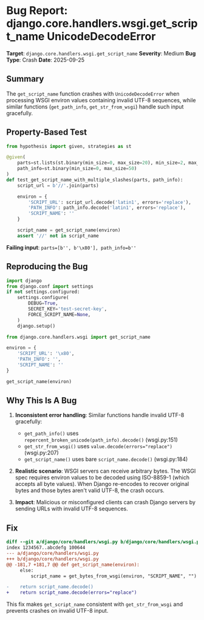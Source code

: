 # Bug Report: django.core.handlers.wsgi.get_script_name UnicodeDecodeError

**Target**: `django.core.handlers.wsgi.get_script_name`
**Severity**: Medium
**Bug Type**: Crash
**Date**: 2025-09-25

## Summary

The `get_script_name` function crashes with `UnicodeDecodeError` when processing WSGI environ values containing invalid UTF-8 sequences, while similar functions (`get_path_info`, `get_str_from_wsgi`) handle such input gracefully.

## Property-Based Test

```python
from hypothesis import given, strategies as st

@given(
    parts=st.lists(st.binary(min_size=0, max_size=20), min_size=2, max_size=5),
    path_info=st.binary(min_size=0, max_size=50)
)
def test_get_script_name_with_multiple_slashes(parts, path_info):
    script_url = b'//'.join(parts)

    environ = {
        'SCRIPT_URL': script_url.decode('latin1', errors='replace'),
        'PATH_INFO': path_info.decode('latin1', errors='replace'),
        'SCRIPT_NAME': ''
    }

    script_name = get_script_name(environ)
    assert '//' not in script_name
```

**Failing input**: `parts=[b'', b'\x80'], path_info=b''`

## Reproducing the Bug

```python
import django
from django.conf import settings
if not settings.configured:
    settings.configure(
        DEBUG=True,
        SECRET_KEY='test-secret-key',
        FORCE_SCRIPT_NAME=None,
    )
    django.setup()

from django.core.handlers.wsgi import get_script_name

environ = {
    'SCRIPT_URL': '\x80',
    'PATH_INFO': '',
    'SCRIPT_NAME': ''
}

get_script_name(environ)
```

## Why This Is A Bug

1. **Inconsistent error handling**: Similar functions handle invalid UTF-8 gracefully:
   - `get_path_info()` uses `repercent_broken_unicode(path_info).decode()` (wsgi.py:151)
   - `get_str_from_wsgi()` uses `value.decode(errors="replace")` (wsgi.py:207)
   - `get_script_name()` uses bare `script_name.decode()` (wsgi.py:184)

2. **Realistic scenario**: WSGI servers can receive arbitrary bytes. The WSGI spec requires environ values to be decoded using ISO-8859-1 (which accepts all byte values). When Django re-encodes to recover original bytes and those bytes aren't valid UTF-8, the crash occurs.

3. **Impact**: Malicious or misconfigured clients can crash Django servers by sending URLs with invalid UTF-8 sequences.

## Fix

```diff
diff --git a/django/core/handlers/wsgi.py b/django/core/handlers/wsgi.py
index 1234567..abcdefg 100644
--- a/django/core/handlers/wsgi.py
+++ b/django/core/handlers/wsgi.py
@@ -181,7 +181,7 @@ def get_script_name(environ):
     else:
         script_name = get_bytes_from_wsgi(environ, "SCRIPT_NAME", "")

-    return script_name.decode()
+    return script_name.decode(errors="replace")
```

This fix makes `get_script_name` consistent with `get_str_from_wsgi` and prevents crashes on invalid UTF-8 input.